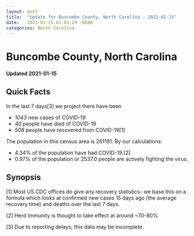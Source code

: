 ```yaml
---
layout: post
title:  "Update for Buncombe County, North Carolina - 2021-01-15"
date:   2021-01-15 01:01:29 -0600
categories: North Carolina
---
```


# Buncombe County, North Carolina
#### Updated 2021-01-15

## Quick Facts

In the last 7 days[3] we project there have been
- *1043* new cases of COVID-19
- *40* people have died of COVID-19
- *508* people have recovered from COVID-19[1]

The population in this census area is 261191. By our calculations:
- 4.34% of the population have had COVID-19.[2]
- 0.97% of the population or 2537.0 people are actively fighting the virus.

## Synopsis




[1] Most US CDC offices do give any recovery statistics- we base this on a formula which looks at confirmed new cases
15 days ago (the average recovery time) and deaths over the last 7 days.

[2] Herd Immunity is thought to take effect at around ~70-80%

[3] Due to reporting delays, this data may be incomplete.
 
    